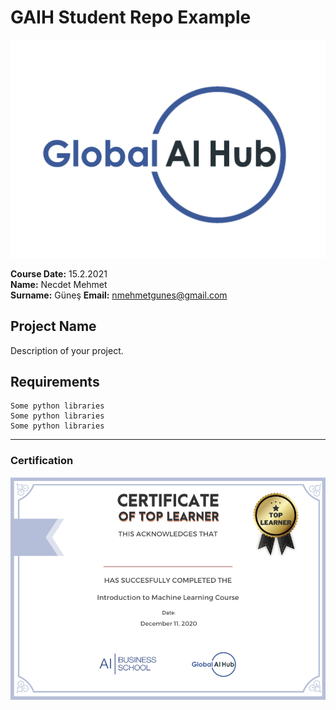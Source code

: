 # GAIH Student Repo Example
![](img/logo.png)

**Course Date:** 15.2.2021  
**Name:** Necdet Mehmet  
**Surname:** Güneş 
**Email:** nmehmetgunes@gmail.com  

## Project Name
Description of your project.

## Requirements
```
Some python libraries
Some python libraries
Some python libraries
```
---

### Certification
![](img/certificate_ex.png)

